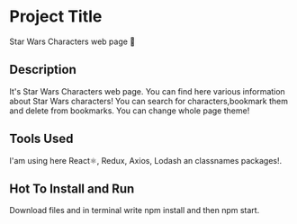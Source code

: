 # Project Title
Star Wars Characters web page 🌌

## Description
It's Star Wars Characters web page. You can find here various information about Star Wars characters!
You can search for characters,bookmark them and delete from bookmarks. You can change whole page theme!

## Tools Used
I'am using here  React⚛, Redux, Axios, Lodash an classnames packages!.

## Hot To Install and Run
Download files and in terminal write npm install and then npm start.   
